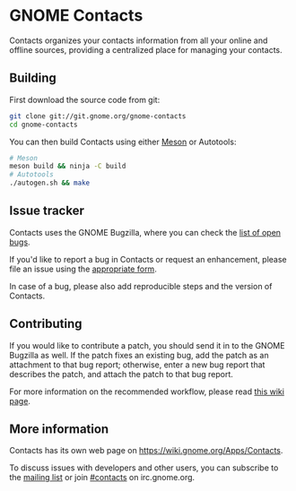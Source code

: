 # GNOME Contacts
Contacts organizes your contacts information from all your online and offline
sources, providing a centralized place for managing your contacts.

## Building
First download the source code from git:
```sh
git clone git://git.gnome.org/gnome-contacts
cd gnome-contacts
```

You can then build Contacts using either [Meson](http://mesonbuild.com/) or
Autotools:
```sh
# Meson
meson build && ninja -C build
# Autotools
./autogen.sh && make
```

## Issue tracker
Contacts uses the GNOME Bugzilla, where you can check the
[list of open bugs](https://bugzilla.gnome.org/browse.cgi?product=gnome-contacts).

If you'd like to report a bug in Contacts or request an enhancement, please file
an issue using the
[appropriate form](https://bugzilla.gnome.org/enter_bug.cgi?product=gnome-contacts).

In case of a bug, please also add reproducible steps and the version of Contacts.

## Contributing
If you would like to contribute a patch, you should send it in to the GNOME
Bugzilla as well. If the patch fixes an existing bug, add the patch as an
attachment to that bug report; otherwise, enter a new bug report that describes
the patch, and attach the patch to that bug report.

For more information on the recommended workflow, please read
[this wiki page](https://wiki.gnome.org/Git/WorkingWithPatches).

## More information
Contacts has its own web page on https://wiki.gnome.org/Apps/Contacts.

To discuss issues with developers and other users, you can subscribe to the
[mailing list](https://mail.gnome.org/mailman/listinfo/gnome-contacts-list)
or join [#contacts](irc://irc.gnome.org/contacts) on irc.gnome.org.
